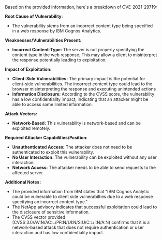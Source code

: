 Based on the provided information, here's a breakdown of CVE-2021-29719:

**Root Cause of Vulnerability:**

*   The vulnerability stems from an incorrect content type being specified in a web response by IBM Cognos Analytics.

**Weaknesses/Vulnerabilities Present:**

*   **Incorrect Content-Type:** The server is not properly specifying the content type in the web response. This may allow a client to misinterpret the response potentially leading to exploitation.

**Impact of Exploitation:**

*   **Client-Side Vulnerabilities:** The primary impact is the potential for client-side vulnerabilities. The incorrect content type could lead to the browser misinterpreting the response and executing unintended actions
*   **Information Disclosure:** According to the CVSS score, the vulnerability has a low confidentiality impact, indicating that an attacker might be able to access some limited information.

**Attack Vectors:**

*   **Network-Based:** This vulnerability is network-based and can be exploited remotely.

**Required Attacker Capabilities/Position:**

*   **Unauthenticated Access:** The attacker does not need to be authenticated to exploit this vulnerability.
*   **No User Interaction:** The vulnerability can be exploited without any user interaction.
*   **Network Access:** The attacker needs to be able to send requests to the affected server.

**Additional Notes:**

*   The provided information from IBM states that "IBM Cognos Analytic could be vulnerable to client side vulnerabilties due to a web response specifying an incorrect content type."
*   The NetApp advisory indicates that successful exploitation could lead to the disclosure of sensitive information.
*   The CVSS vector provided (CVSS:3.0/AV:N/AC:L/PR:N/UI:N/S:U/C:L/I:N/A:N) confirms that it is a network-based attack that does not require authentication or user interaction and has low confidentiality impact.